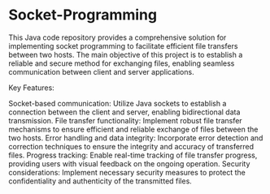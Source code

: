 # Socket-Programming
This Java code repository provides a comprehensive solution for implementing socket programming to facilitate efficient file transfers between two hosts. The main objective of this project is to establish a reliable and secure method for exchanging files, enabling seamless communication between client and server applications.

Key Features:

Socket-based communication: Utilize Java sockets to establish a connection between the client and server, enabling bidirectional data transmission.
File transfer functionality: Implement robust file transfer mechanisms to ensure efficient and reliable exchange of files between the two hosts.
Error handling and data integrity: Incorporate error detection and correction techniques to ensure the integrity and accuracy of transferred files.
Progress tracking: Enable real-time tracking of file transfer progress, providing users with visual feedback on the ongoing operation.
Security considerations: Implement necessary security measures to protect the confidentiality and authenticity of the transmitted files.


